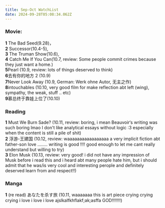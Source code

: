 ```yaml
---
title: Sep-Oct WatchList
date: 2024-09-28T05:08:34.062Z
---
```











### Movie:   
**1** The Bad Seed(9.28)，  
**2** Successor(10.4-5),   
**3** The Truman Show(10.6),   
**4** Catch Me If You Can(10.7, review: Some people commit crimes because they just want a home.)  
**5**Pearl (10.9, review: lots of things deserved to think)  
**6**去有你的地方 2 (10.9)  
**7**Never Look Away (10.9, German: Werk ohne Autor, 无主之作)   
**8**intouchables (10.10, very good film for make reflection abt left (wing), sympathy, the weak,  stuff .. etc)  
**9**慕总终于靠娃上位了(10.10)   
  
### Reading  
**1** Must We Burn Sade?  (10.11, review: boring, i mean Beauvoir‘s writing was such boring lmao I don't like analytical essays without logic :3 especially when the content is still a pile of shit)    
**2** 浮游-王建国 (10.12, review: waaaaaaaaaaaaaaaaa a very implicit fiction abt father-son love ........ writing is good !!!! good enough to let me cant really understand but willing to try)  
 **3**  Elon Musk (10.13, review: very good! i did not have any impression of Musk before i read this and i heard abt many people hate him, but i should admit that he was/is very cool and interesting perople and definitely deserved learn from and respect!!)
  
  
 
### Manga
**1** (re read) あなたを杀す旅  (10.11, waaaaaaa this is art piece crying crying crying i love i love i love ajslkalfkhflakf;ak;asffa GOD!!!!!!!)